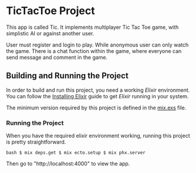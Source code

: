 # TicTacToe Project

This app is called Tic. It implements multiplayer Tic Tac Toe game, with simplistic AI or against another user.

User must register and login to play. While anonymous user can only watch the game.
There is a chat function within the game, where everyone can send message and comment in the game.

## Building and Running the Project

In order to build and run this project, you need a working *Elixir* environment.
You can follow the [Installing Elixir](https://elixir-lang.org/install.html)
guide to get *Elixir* running in your system.

The minimum version required by this project is defined in the
[mix.exs](mix.exs) file.

### Running the Project

When you have the required elixir environment working, running this project is
pretty straightforward.

``bash
$ mix deps.get
$ mix ecto.setup
$ mix phx.server
``

Then go to "http://localhost:4000" to view the app.



